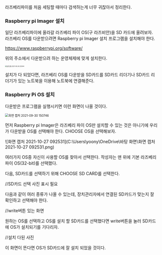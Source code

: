 라즈베리파이를 처음 세팅할 때마다 검색하는게 너무 귀찮아서 정리한다.

### Raspberry pi Imager 설치

일단 라즈베리파이에 올라갈 라즈베리 파이 OS(구 라즈비안)을 SD 카드에 올려보자. 라즈베리 OS를 다운받으려면 Raspberry pi Imager 설치 프로그램을 설치해야 한다.

<https://www.raspberrypi.org/software/>

위의 주소에서 다운받으려 하는 운영체제에 맞게 설치한다.

<img src="C:\Users\yoony\OneDrive\바탕 화면\2021-09-28 raspberry-pi-setting-img\화면 캡처 2021-09-28 225044.png" alt="화면 캡처 2021-09-28 225044" style="zoom:30%;" />

설치가 다 되었다면, 라즈베리 OS를 다운받을 SD카드를 SD카드 리더기나 SD카드 리더기가 있는 노트북을 이용해 노트북에 연결해준다.

### Raspberry Pi OS 설치

다운받은 프로그램을 실행시키면 이런 화면이 나올 것이다.

<img src="C:\Users\yoony\OneDrive\바탕 화면\2021-09-28 raspberry-pi-setting-img\화면 캡처 2021-09-30 150746.png" alt="화면 캡처 2021-09-30 150746" style="zoom:70%;" />

먼저 Raspberry pi Imager은 라즈베리 파이 OS만 설치할 수 있는 것은 아니기에 우리가 다운받을 OS를 선택해야 한다. CHOOSE OS을 선택해보자.

![화면 캡처 2021-10-27 092531](C:\Users\yoony\OneDrive\바탕 화면\화면 캡처 2021-10-27 092531.png)

여러가지 OS중 자신이 사용할 OS를 찾아서 선택한다. 작성자는 맨 위에 기본 라즈베리 파이 OS(32-bit)를 선택했다. 

다음, SD카드를 선택하기 위해 CHOOSE SD CARD를 선택한다.

//SD카드 선택 사진 표시 필요

다음과 같이 여러 종류가 나올 수 있는데, 장치관리자에서 연결된 SD카드가 맞는지 잘 확인하고 선택해야 한다.

//write버튼 있는 화면 

원하는 OS를 선택하고 OS를 설치 할 SD카드를 선택했다면 write버튼을 눌러 SD카드에 OS가 설치되기를 기다리자.

//설치 다된 사진

이 화면이 뜬다면 OS가 SD카드에 잘 설치 되었을 것이다.
